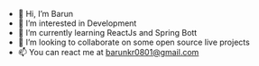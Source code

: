 - 👋 Hi, I’m Barun
- 👀 I’m interested in Development
- 🌱 I’m currently learning ReactJs and Spring Bott
- 💞️ I’m looking to collaborate on some open source live projects
- 📫 You can react me at barunkr0801@gmail.com

<!---
Barungit/Barungit is a ✨ special ✨ repository because its `README.md` (this file) appears on your GitHub profile.
You can click the Preview link to take a look at your changes.
--->
